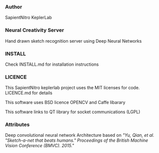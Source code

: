 ### Author
SapientNitro KeplerLab

### Neural Creativity Server 
Hand drawn sketch recognition server using Deep Neural Networks


### INSTALL
Check INSTALL.md for installation instructions

### LICENCE
This SapientNitro keplerlab project uses the MIT licenses for code. LICENCE.md for details 

This software uses BSD licence OPENCV and Caffe libarary

This software links to QT library for socket communications (LGPL)

### Attributes
Deep convolutional neural network Architecture based on <i>"Yu, Qian, et al. "Sketch-a-net that beats humans." Proceedings of the British Machine Vision Conference (BMVC). 2015."</i>
